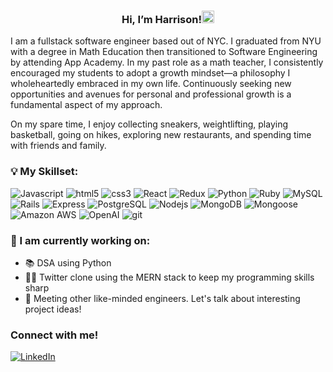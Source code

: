 <h3 align="center">Hi, I’m Harrison!<img src="https://media.giphy.com/media/hvRJCLFzcasrR4ia7z/giphy.gif" width="20px"/></h3>
<p>
I am a fullstack software engineer based out of NYC. I graduated from NYU with a degree in Math Education then transitioned to Software Engineering by attending App Academy. In my past role as a math teacher, I consistently encouraged my students to adopt a growth mindset—a philosophy I wholeheartedly embraced in my own life. Continuously seeking new opportunities and avenues for personal and professional growth is a fundamental aspect of my approach.

On my spare time, I enjoy collecting sneakers, weightlifting, playing basketball, going on hikes, exploring new restaurants, and spending time with friends and family.
</p>

<h3>💡 My Skillset:</h3>
<p>
  <img alt="Javascript" src="https://img.shields.io/badge/-JavaScript-F1DC56?style=flat-square&logo=javascript&logoColor=black" />
  <img alt="html5" src="https://img.shields.io/badge/-HTML5-E34F26?style=flat-square&logo=html5&logoColor=white" />
  <img alt="css3" src="https://img.shields.io/badge/-CSS3-264de4?style=flat-square&logo=css3&logoColor=white" />
  <img alt="React" src="https://img.shields.io/badge/-React-45b8d8?style=flat-square&logo=react&logoColor=white" />
  <img alt="Redux" src="https://img.shields.io/badge/-Redux-764ABC?style=flat-square&logo=redux&logoColor=white" />
  <img alt="Python" src="https://img.shields.io/badge/-Python-ffde57?style=flat-square&logo=python&logoColor=color"/>
  <img alt="Ruby" src="https://img.shields.io/badge/-Ruby-CC0000?style=flat-square&logo=ruby&logoColor=color"/>
  <img alt="MySQL" src="https://img.shields.io/badge/-MySQL-00758f?style=flat-square&logo=mysql&logoColor=white"/>
  <img alt="Rails" src="https://img.shields.io/badge/-Rails-CC0000?style=flat-square&logo=rubyonrails&logoColor=white" />
  <img alt="Express" src="https://img.shields.io/badge/-Express-ffffff?style=flat-square&logo=express&logoColor=black" />
  <img alt="PostgreSQL" src="https://img.shields.io/badge/-PostgreSQL-0064a5?style=flat-square&logo=postgresql&logoColor=white" />
  <img alt="Nodejs" src="https://img.shields.io/badge/-Node.js-43853d?style=flat-square&logo=Node.js&logoColor=white" />
  <img alt="MongoDB" src="https://img.shields.io/badge/-MongoDB-13aa52?style=flat-square&logo=mongodb&logoColor=white" />
  <img alt="Mongoose" src="https://img.shields.io/badge/-Mongoose-880000?style=flat-square&logo=mongoose&logoColor=white" />
  <img alt="Amazon AWS" src="https://img.shields.io/badge/-Amazon_AWS-FF9C18?style=flat-square&logo=amazonaws&logoColor=black" />
  <img alt="OpenAI" src="https://img.shields.io/badge/-OpenAI-10A27F?style=flat-square&logo=openai&logoColor=white" />
  <img alt="git" src="https://img.shields.io/badge/-Git-F05032?style=flat-square&logo=git&logoColor=white" />
</p>

<h3>👷 I am currently working on:</h3>
<ul>
  <li>📚 DSA using Python</li>
  <li>👨‍💻 Twitter clone using the MERN stack to keep my programming skills sharp</li>
  <li>🥂 Meeting other like-minded engineers. Let's talk about interesting project ideas!</li>
</ul>

<h3>Connect with me!</h3>
<p>
  <a href="https://www.linkedin.com/in/harrison-l-2738bb103" target="_blank">
    <img alt="LinkedIn" src="https://img.shields.io/badge/-LinkedIn-32A7FF?style=flat-square&logo=linkedin&logoColor=white" />
  </a>
</p>

<!---
harrisonlhl123/harrisonlhl123 is a ✨ special ✨ repository because its `README.md` (this file) appears on your GitHub profile.
You can click the Preview link to take a look at your changes.
--->
